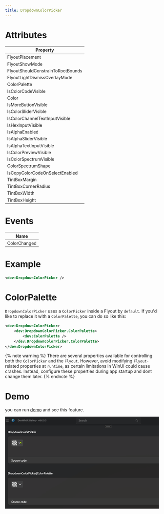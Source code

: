 ```yaml
---
title: DropdownColorPicker
---
```


# Attributes
|Property|
|-|
|FlyoutPlacement|
|FlyoutShowMode|
|FlyoutShouldConstrainToRootBounds|
|FlyoutLightDismissOverlayMode|
|ColorPalette|
|IsColorCodeVisible|
|Color|
|IsMoreButtonVisible|
|IsColorSliderVisible|
|IsColorChannelTextInputVisible|
|IsHexInputVisible|
|IsAlphaEnabled|
|IsAlphaSliderVisible|
|IsAlphaTextInputVisible|
|IsColorPreviewVisible|
|IsColorSpectrumVisible|
|ColorSpectrumShape|
|IsCopyColorCodeOnSelectEnabled|
|TintBoxMargin|
|TintBoxCornerRadius|
|TintBoxWidth|
|TintBoxHeight|

# Events
|Name|
|-|
|ColorChanged|

# Example

```xml
<dev:DropdownColorPicker />
```

# ColorPalette
`DropdownColorPicker` uses a `ColorPicker` inside a Flyout by `default`.
If you'd like to replace it with a `ColorPalette`, you can do so like this:

```xml
<dev:DropdownColorPicker>
    <dev:DropdownColorPicker.ColorPalette>
        <dev:ColorPalette />
    </dev:DropdownColorPicker.ColorPalette>
</dev:DropdownColorPicker>
```

{% note warning %}
There are several properties available for controlling both the `ColorPicker` and the `Flyout`.
However, avoid modifying `Flyout`-related properties at `runtime`, as certain limitations in WinUI could cause crashes.
Instead, configure these properties during app startup and dont change them later.
{% endnote %}

# Demo
you can run [demo](https://github.com/Ghost1372/DevWinUI) and see this feature.

![DevWinUI](https://raw.githubusercontent.com/ghost1372/DevWinUI-Resources/refs/heads/main/DevWinUI-Docs/DropdownColorPicker.gif)
